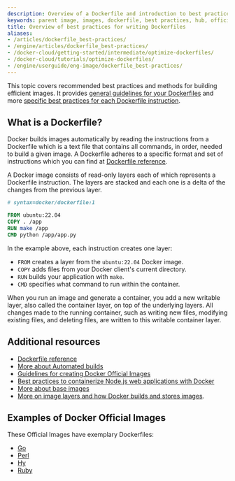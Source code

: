 ```yaml
---
description: Overview of a Dockerfile and introduction to best practices
keywords: parent image, images, dockerfile, best practices, hub, official image
title: Overview of best practices for writing Dockerfiles
aliases:
- /articles/dockerfile_best-practices/
- /engine/articles/dockerfile_best-practices/
- /docker-cloud/getting-started/intermediate/optimize-dockerfiles/
- /docker-cloud/tutorials/optimize-dockerfiles/
- /engine/userguide/eng-image/dockerfile_best-practices/
---
```


This topic covers recommended best practices and methods for building
efficient images. It provides [general guidelines for your Dockerfiles](guidelines.md) and more [specific best practices for each Dockerfile instruction](instructions.md). 

## What is a Dockerfile?

Docker builds images automatically by reading the instructions from a
Dockerfile which is a text file that contains all commands, in order, needed to
build a given image. A Dockerfile adheres to a specific format and set of
instructions which you can find at [Dockerfile reference](../../reference/dockerfile.md).

A Docker image consists of read-only layers each of which represents a
Dockerfile instruction. The layers are stacked and each one is a delta of the
changes from the previous layer. 

```dockerfile
# syntax=docker/dockerfile:1

FROM ubuntu:22.04
COPY . /app
RUN make /app
CMD python /app/app.py
```

In the example above, each instruction creates one layer:

- `FROM` creates a layer from the `ubuntu:22.04` Docker image.
- `COPY` adds files from your Docker client's current directory.
- `RUN` builds your application with `make`.
- `CMD` specifies what command to run within the container.

When you run an image and generate a container, you add a new writable layer, also called the container layer, on top of the underlying layers. All changes made to
the running container, such as writing new files, modifying existing files, and
deleting files, are written to this writable container layer.

## Additional resources

* [Dockerfile reference](../../reference/dockerfile.md)
* [More about Automated builds](../../docker-hub/builds/index.md)
* [Guidelines for creating Docker Official Images](../../trusted-content/official-images.md)
* [Best practices to containerize Node.js web applications with Docker](https://snyk.io/blog/10-best-practices-to-containerize-nodejs-web-applications-with-docker)
* [More about base images](../../build/building/base-images.md)
* [More on image layers and how Docker builds and stores images](../../storage/storagedriver/index.md).

## Examples of Docker Official Images

These Official Images have exemplary Dockerfiles:

* [Go](https://hub.docker.com/_/golang/)
* [Perl](https://hub.docker.com/_/perl/)
* [Hy](https://hub.docker.com/_/hylang/)
* [Ruby](https://hub.docker.com/_/ruby/)
